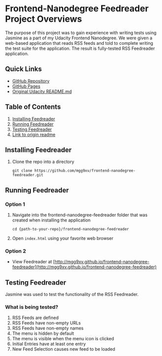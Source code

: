 # Frontend-Nanodegree Feedreader Project Overviews
The purpose of this project was to gain experience with writing tests using Jasmine as a part of my Udacity Frontend Nanodegree. We were given a web-based application that reads RSS feeds and told to complete writing the test suite for the application. The result is fully-tested RSS Feedreader application.

## Quick Links
* [GitHub Repository](http://github.com/mgg9xv/frontend-nanodegree-feedreader)
* [GitHub Pages](http://mgg9xv.github.io/frontend-nanodegree-feedreader)
* [Original Udacity README.md](./ORIGINAL-README.md)

## Table of Contents
1. [Installing Feedreader](#installing)
1. [Running Feedreader](#running)
1. [Testing Feedreader](#tests)
1. [Link to origin readme](./ORIGINAL-README.md)

## Installing Feedreader <a id="installing"></a>
1. Clone the repo into a directory

    `
    git clone https://github.com/mgg9xv/frontend-nanodegree-feedreader.git
    `

## Running Feedreader <a id="running"></a>

### Option 1
1. Navigate into the frontend-nanodegree-feedreader folder that was created when installing the application

    ```
    cd {path-to-your-repo}/frontend-nanodegree-feedreader
    ```
1. Open `index.html` using your favorite web browser

### Option 2

+ View Feedreader at [http://mgg9xv.github.io/frontend-nanodegree-feedreader](http://mgg9xv.github.io/frontend-nanodegree-feedreader)

## Testing Feedreader

Jasmine was used to test the functionality of the RSS Feedreader.

### What is being tested?

1. RSS Feeds are defined
1. RSS Feeds have non-empty URLs
1. RSS Feeds have non-empty names
1. The menu is hidden by default
1. The menu is visible when the menu icon is clicked
1. Initial Entries have at least one entry
1. New Feed Selection causes new feed to be loaded
